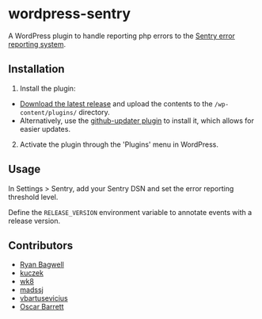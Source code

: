 wordpress-sentry
================

A WordPress plugin to handle reporting php errors to the [Sentry error reporting system](https://sentry.io/).

## Installation

1. Install the plugin:
  - [Download the latest release](https://github.com/TheLeagueAU/wordpress-sentry/releases) and upload the contents to the `/wp-content/plugins/` directory.
  - Alternatively, use the [github-updater plugin](https://github.com/afragen/github-updater) to install it, which allows for easier updates.
2. Activate the plugin through the 'Plugins' menu in WordPress.

## Usage
In Settings > Sentry, add your Sentry DSN and set the error reporting threshold level.

Define the `RELEASE_VERSION` environment variable to annotate events with a release version.

## Contributors

- [Ryan Bagwell](https://github.com/ryanbagwell)
- [kuczek](https://github.com/kuczek)
- [wk8](https://github.com/wk8)
- [madssj](https://github.com/madssj)
- [vbartusevicius](https://github.com/vbartusevicius)
- [Oscar Barrett](https://github.com/OscarBarrett)
